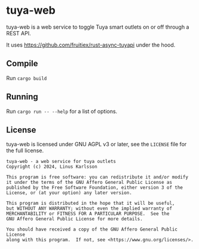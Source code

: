 # tuya-web

tuya-web is a web service to toggle Tuya smart outlets on or off through a REST API.

It uses https://github.com/fruitiex/rust-async-tuyapi under the hood.

## Compile

Run `cargo build`

## Running

Run `cargo run -- --help` for a list of options.

## License

tuya-web is licensed under GNU AGPL v3 or later, see the `LICENSE` file for the full license.

```
tuya-web - a web service for tuya outlets
Copyright (c) 2024, Linus Karlsson

This program is free software: you can redistribute it and/or modify
it under the terms of the GNU Affero General Public License as
published by the Free Software Foundation, either version 3 of the
License, or (at your option) any later version.

This program is distributed in the hope that it will be useful,
but WITHOUT ANY WARRANTY; without even the implied warranty of
MERCHANTABILITY or FITNESS FOR A PARTICULAR PURPOSE.  See the
GNU Affero General Public License for more details.

You should have received a copy of the GNU Affero General Public License
along with this program.  If not, see <https://www.gnu.org/licenses/>.
```
